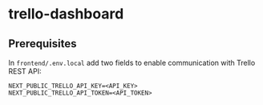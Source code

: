 # trello-dashboard

## Prerequisites
In `frontend/.env.local` add two fields to enable communication with Trello REST API:
```
NEXT_PUBLIC_TRELLO_API_KEY=<API_KEY>
NEXT_PUBLIC_TRELLO_API_TOKEN=<API_TOKEN>
```